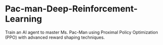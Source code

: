 # Pac-man-Deep-Reinforcement-Learning
Train an AI agent to master Ms. Pac-Man using Proximal Policy Optimization (PPO) with advanced reward shaping techniques.

